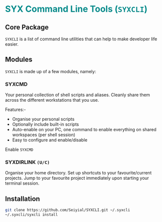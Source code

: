 <h1 style="color: darkcyan">SYX Command Line Tools (<code>SYXCLI</code>)</h1>

## Core Package

`SYXCLI` is a list of command line utilities that can help to make developer life easier.

## Modules

`SYXCLI` is made up of a few modules, namely:

### SYXCMD

Your personal collection of shell scripts and aliases. Cleanly share them across the different workstations that you use.

Features:-

- Organise your personal scripts
- Optionally include built-in scripts
- Auto-enable on your PC, one command to enable everything on shared workspaces (per shell session)
- Easy to configure and enable/disable

Enable `SYXCMD`

### SYXDIRLINK `(U/C)`

Organise your home directory. Set up shortcuts to your favourite/current projects. Jump to your favourite project immediately upon starting your terminal session.

## Installation

```bash
git clone https://github.com/Seiyial/SYXCLI.git ~/.syxcli
~/.syxcli/syxcli install
```
